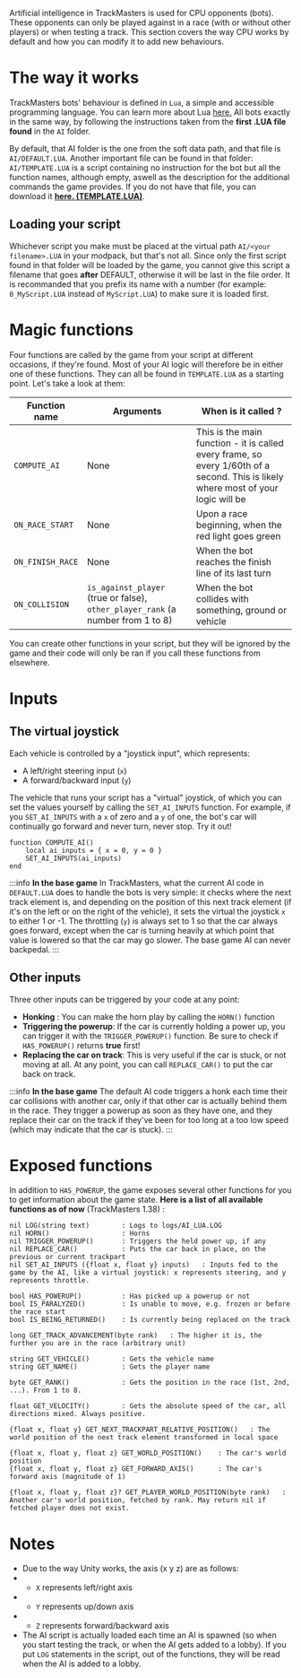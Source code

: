 <!-- TITLE:Create AIs -->

Artificial intelligence in TrackMasters is used for CPU opponents (bots). These opponents can only be played against in a race (with or without other players) or when testing a track.
This section covers the way CPU works by default and how you can modify it to add new behaviours.

# The way it works
TrackMasters bots' behaviour is defined in `Lua`, a simple and accessible programming language. You can learn more about Lua [here.](https://www.lua.org/pil/1.html)
All bots exactly in the same way, by following the instructions taken from the **first .LUA file found** in the `AI` folder.

By default, that AI folder is the one from the soft data path, and that file is `AI/DEFAULT.LUA`.
Another important file can be found in that folder: `AI/TEMPLATE.LUA` is a script containing no instruction for the bot but all the function names, although empty, aswell as the description for the additional commands the game provides. If you do not have that file, you can download it **[here. (TEMPLATE.LUA)](/_contents/downloadable/TEMPLATE.LUA)**.
## Loading your script
Whichever script you make must be placed at the virtual path `AI/<your filename>.LUA` in your modpack, but that's not all.
Since only the first script found in that folder will be loaded by the game, you cannot give this script a filename that goes **after** DEFAULT, otherwise it will be last in the file order.
It is recommanded that you prefix its name with a number (for example:  `0_MyScript.LUA`  instead of `MyScript.LUA`) to make sure it is loaded first.
# Magic functions
Four functions are called by the game from your script at different occasions, if they're found. Most of your AI logic will therefore be in either one of these functions. They can all be found in `TEMPLATE.LUA` as a starting point. 
Let's take a look at them:

| Function name | Arguments | When is it called ? |
| -------- | -------- | --------- |
| `COMPUTE_AI`   | None  | This is the main function - it is called every frame, so every 1/60th of a second. This is likely where most of your logic will be | 
| `ON_RACE_START`   |  None  | Upon a race beginning, when the red light goes green     | 
| `ON_FINISH_RACE`   | None  | When the bot reaches the finish line of its last turn     | 
| `ON_COLLISION`   | `is_against_player` (true or false),  `other_player_rank` (a number from 1 to 8)  | When the bot collides with something, ground or vehicle     | 

You can create other functions in your script, but they will be ignored by the game and their code will only be ran if you call these functions from elsewhere.
# Inputs
## The virtual joystick
Each vehicle is controlled by a "joystick input", which represents:
* A left/right steering input (`x`)
* A forward/backward input (`y`)

The vehicle that runs your script has a "virtual" joystick, of which you can set the values yourself by calling the `SET_AI_INPUTS` function.
For example, if you `SET_AI_INPUTS` with a `x` of zero and a `y` of one, the bot's car will continually go forward and never turn, never stop. Try it out!

```
function COMPUTE_AI()
    local ai_inputs = { x = 0, y = 0 }
    SET_AI_INPUTS(ai_inputs)
end
```

:::info
**In the base game**
In TrackMasters, what the current AI code in `DEFAULT.LUA` does to handle the bots is very simple: it checks where the next track element is, and depending on the position of this next track element (if it's on the left or on the right of the vehicle), it sets the virtual the joystick `x` to either 1 or -1. The throttling (`y`) is always set to 1 so that the car always goes forward, except when the car is turning heavily at which point that value is lowered so that the car may go slower. The base game AI can never backpedal.
:::

## Other inputs
Three other inputs can be triggered by your code at any point:
* **Honking** : You can make the horn play by calling the `HORN()` function
* **Triggering the powerup**: If the car is currently holding a power up, you can trigger it with the `TRIGGER_POWERUP()` function. Be sure to check if `HAS_POWERUP()` returns **true** first!
* **Replacing the car on track**: This is very useful if the car is stuck, or not moving at all. At any point, you can call `REPLACE_CAR()` to put the car back on track.

:::info
**In the base game**
The default AI code triggers a honk each time their car collisions with another car, only if that other car is actually behind them in the race. They trigger a powerup as soon as they have one, and they replace their car on the track if they've been for too long at a too low speed (which may indicate that the car is stuck).
:::

# Exposed functions
In addition to  `HAS_POWERUP`, the game exposes several other functions for you to get information about the game state. 
**Here is a list of all available functions as of now** (TrackMasters 1.38) :

```	
nil LOG(string text)		: Logs to logs/AI_LUA.LOG					
nil HORN()                  : Horns
nil TRIGGER_POWERUP()       : Triggers the held power up, if any  
nil REPLACE_CAR()           : Puts the car back in place, on the previous or current trackpart
nil SET_AI_INPUTS ({float x, float y} inputs)   : Inputs fed to the game by the AI, like a virtual joystick: x represents steering, and y represents throttle.
    
bool HAS_POWERUP()          : Has picked up a powerup or not
bool IS_PARALYZED()         : Is unable to move, e.g. frozen or before the race start
bool IS_BEING_RETURNED()    : Is currently being replaced on the track    
    
long GET_TRACK_ADVANCEMENT(byte rank)   : The higher it is, the further you are in the race (arbitrary unit)
    
string GET_VEHICLE()        : Gets the vehicle name
string GET_NAME()           : Gets the player name
    
byte GET_RANK()             : Gets the position in the race (1st, 2nd, ...). From 1 to 8.
	
float GET_VELOCITY()        : Gets the absolute speed of the car, all directions mixed. Always positive.
    
{float x, float y} GET_NEXT_TRACKPART_RELATIVE_POSITION()   : The world position of the next track element transformed in local space
    
{float x, float y, float z} GET_WORLD_POSITION()    : The car's world position            
{float x, float y, float z} GET_FORWARD_AXIS()      : The car's forward axis (magnitude of 1)

{float x, float y, float z}? GET_PLAYER_WORLD_POSITION(byte rank)   : Another car's world position, fetched by rank. May return nil if fetched player does not exist.
```

# Notes
* Due to the way Unity works, the axis (x y z) are as follows:
* - `X` represents left/right axis
* - `Y` represents up/down axis
* - `Z` represents forward/backward axis
* The AI script is actually loaded each time an AI is spawned (so when you start testing the track, or when the AI gets added to a lobby). If you put `LOG` statements in the script, out of the functions, they will be read when the AI is added to a lobby.
